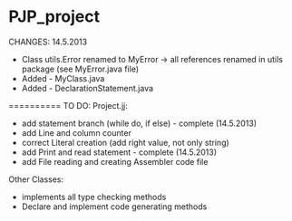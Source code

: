 PJP_project
===========
CHANGES:
14.5.2013
  - Class utils.Error renamed to MyError -> all references renamed in utils package (see MyError.java file)
  - Added - MyClass.java
  - Added - DeclarationStatement.java


==========
TO DO:
Project.jj:
  - add statement branch (while do, if else) - complete (14.5.2013)
  - add Line and column counter 
  - correct Literal creation (add right value, not only string)
  - add Print and read statement - complete (14.5.2013)
  - add File reading and creating Assembler code file

Other Classes:
  - implements all type checking methods
  - Declare and implement code generating methods
